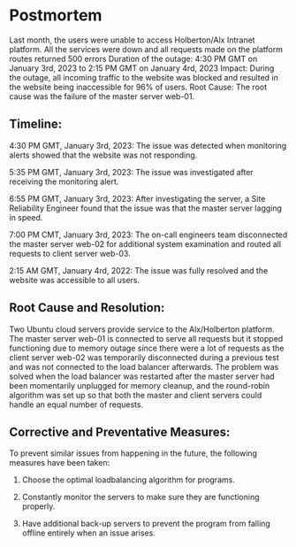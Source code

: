 # **Postmortem**

Last month, the users were unable to access Holberton/Alx Intranet platform. All the services were down and all requests made on the platform routes returned 500 errors
Duration of the outage: 4:30 PM GMT on January 3rd, 2023 to 2:15 PM GMT on January 4rd, 2023
Impact: During the outage, all incoming traffic to the website was blocked and resulted in the website being inaccessible for 96% of users.
Root Cause: The root cause was the failure of the master server web-01.

## Timeline:

4:30 PM GMT, January 3rd, 2023: The issue was detected when monitoring alerts showed that the website was not responding.

5:35 PM GMT, January 3rd, 2023: The issue was investigated after receiving the monitoring alert.

6:55 PM GMT, January 3rd, 2023: After investigating the server, a Site Reliability Engineer found that the issue was that the master server lagging in speed.

7:00 PM CMT, January 3rd, 2023: The on-call engineers team disconnected the master server web-02 for additional system examination and routed all requests to client server web-03. 

2:15 AM GMT, January 4rd, 2022: The issue was fully resolved and the website was accessible to all users.

## Root Cause and Resolution:

Two Ubuntu cloud servers provide service to the Alx/Holberton platform. The master server web-01 is connected to serve all requests but it stopped functioning due to memory outage since there were a lot of requests as the client server web-02 was temporarily disconnected during a previous test and was not connected to the load balancer afterwards. 
The problem was solved when the load balancer was restarted after the master server had been momentarily unplugged for memory cleanup, and the round-robin algorithm was set up so that both the master and client servers could handle an equal number of requests.

## Corrective and Preventative Measures:

To prevent similar issues from happening in the future, the following measures have been taken:

1.	Choose the optimal loadbalancing algorithm for programs.

2.	Constantly monitor the servers to make sure they are functioning properly.

3.	Have additional back-up servers to prevent the program from falling offline entirely when an issue arises.
